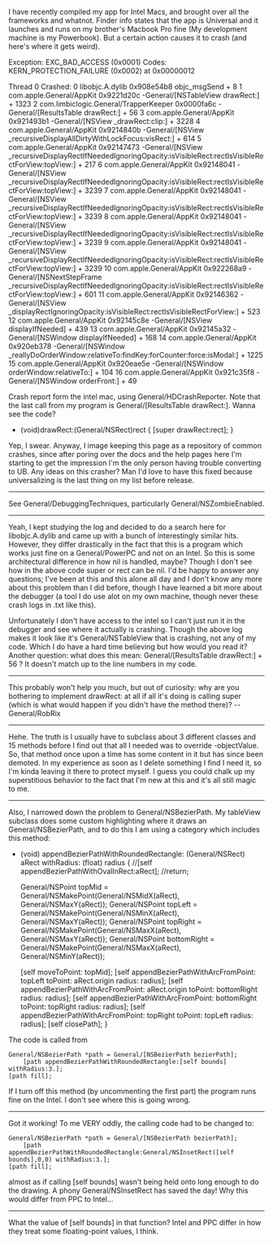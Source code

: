 I have recently compiled my app for Intel Macs, and brought over all the frameworks and whatnot.  Finder info states that the app is Universal and it launches and runs on my brother's Macbook Pro fine (My development machine is my Powerbook).  But a certain action causes it to crash (and here's where it gets weird).

    
Exception:  EXC_BAD_ACCESS (0x0001)
Codes:      KERN_PROTECTION_FAILURE (0x0002) at 0x00000012

Thread 0 Crashed:
0   libobjc.A.dylib               	0x908e54b8 objc_msgSend + 8
1   com.apple.General/AppKit              	0x9221d20c -General/[NSTableView drawRect:] + 1323
2   com.limbiclogic.General/TrapperKeeper 	0x0000fa6c -General/[ResultsTable drawRect:] + 56
3   com.apple.General/AppKit              	0x921493b1 -General/[NSView _drawRect:clip:] + 3228
4   com.apple.General/AppKit              	0x9214840b -General/[NSView _recursiveDisplayAllDirtyWithLockFocus:visRect:] + 614
5   com.apple.General/AppKit              	0x92147473 -General/[NSView _recursiveDisplayRectIfNeededIgnoringOpacity:isVisibleRect:rectIsVisibleRectForView:topView:] + 217
6   com.apple.General/AppKit              	0x92148041 -General/[NSView _recursiveDisplayRectIfNeededIgnoringOpacity:isVisibleRect:rectIsVisibleRectForView:topView:] + 3239
7   com.apple.General/AppKit              	0x92148041 -General/[NSView _recursiveDisplayRectIfNeededIgnoringOpacity:isVisibleRect:rectIsVisibleRectForView:topView:] + 3239
8   com.apple.General/AppKit              	0x92148041 -General/[NSView _recursiveDisplayRectIfNeededIgnoringOpacity:isVisibleRect:rectIsVisibleRectForView:topView:] + 3239
9   com.apple.General/AppKit              	0x92148041 -General/[NSView _recursiveDisplayRectIfNeededIgnoringOpacity:isVisibleRect:rectIsVisibleRectForView:topView:] + 3239
10  com.apple.General/AppKit              	0x922268a9 -General/[NSNextStepFrame _recursiveDisplayRectIfNeededIgnoringOpacity:isVisibleRect:rectIsVisibleRectForView:topView:] + 601
11  com.apple.General/AppKit              	0x92146362 -General/[NSView _displayRectIgnoringOpacity:isVisibleRect:rectIsVisibleRectForView:] + 523
12  com.apple.General/AppKit              	0x92145c8e -General/[NSView displayIfNeeded] + 439
13  com.apple.General/AppKit              	0x92145a32 -General/[NSWindow displayIfNeeded] + 168
14  com.apple.General/AppKit              	0x920eb378 -General/[NSWindow _reallyDoOrderWindow:relativeTo:findKey:forCounter:force:isModal:] + 1225
15  com.apple.General/AppKit              	0x920eae5e -General/[NSWindow orderWindow:relativeTo:] + 104
16  com.apple.General/AppKit              	0x921c35f8 -General/[NSWindow orderFront:] + 49


Crash report form the intel mac, using General/HDCrashReporter.  Note that the last call from my program is General/[ResultsTable drawRect:].  Wanna see the code?

    
- (void)drawRect:(General/NSRect)rect
{
	[super drawRect:rect];
}


Yep, I swear.  Anyway, I image keeping this page as a repository of common crashes, since after poring over the docs and the help pages here I'm starting to get the impression I'm the only person having trouble converting to UB.  Any ideas on this crasher?  Man I'd love to have this fixed because universalizing is the last thing on my list before release.

----
See General/DebuggingTechniques, particularly General/NSZombieEnabled.

----
Yeah, I kept studying the log and decided to do a search here for libobjc.A.dylib and came up with a bunch of interestingly similar hits.  However, they differ drastically in the fact that this is a program which works just fine on a General/PowerPC and not on an Intel.  So this is some architectural difference in how nil is handled, maybe?  Though I don't see how in the above code super or rect can be nil.  I'd be happy to answer any questions; I've been at this and this alone all day and I don't know any more about this problem than I did before, though I have learned a bit more about the debugger (a tool I do use alot on my own machine, though never these crash logs in .txt like this).

Unfortunately I don't have access to the intel so I can't just run it in the debugger and see where it actually is crashing.  Though the above log makes it look like it's General/NSTableView that is crashing, not any of my code.  Which I do have a hard time believing but how would you read it?  Another question: what does this mean: General/[ResultsTable drawRect:] + 56 ?  It doesn't match up to the line numbers in my code.

----

This probably won't help you much, but out of curiosity: why are you bothering to implement drawRect: at all if all it's doing is calling super (which is what would happen if you didn't have the method there)? -- General/RobRix

----

Hehe.  The truth is I usually have to subclass about 3 different classes and 15 methods before I find out that all I needed was to override -objectValue.  So, that method once upon a time has some content in it but has since been demoted.  In my experience as soon as I delete something I find I need it, so I'm kinda leaving it there to protect myself.  I guess you could chalk up my superstitious behavior to the fact that I'm new at this and it's all still magic to me.

----

Also, I narrowed down the problem to General/NSBezierPath.  My tableView subclass does some custom highlighting where it draws an General/NSBezierPath, and to do this I am using a category which includes this method:

    
- (void) appendBezierPathWithRoundedRectangle: (General/NSRect) aRect
                                   withRadius: (float) radius
{
	//[self appendBezierPathWithOvalInRect:aRect];
	//return;

	General/NSPoint topMid = General/NSMakePoint(General/NSMidX(aRect), General/NSMaxY(aRect));
	General/NSPoint topLeft = General/NSMakePoint(General/NSMinX(aRect), General/NSMaxY(aRect));
	General/NSPoint topRight = General/NSMakePoint(General/NSMaxX(aRect), General/NSMaxY(aRect));
	General/NSPoint bottomRight = General/NSMakePoint(General/NSMaxX(aRect), General/NSMinY(aRect));
	
	[self moveToPoint: topMid];
	[self appendBezierPathWithArcFromPoint: topLeft
						toPoint: aRect.origin
						radius: radius];
	[self appendBezierPathWithArcFromPoint: aRect.origin
						toPoint: bottomRight
						radius: radius];
	[self appendBezierPathWithArcFromPoint: bottomRight
						toPoint: topRight
						radius: radius];
	[self appendBezierPathWithArcFromPoint: topRight
						toPoint: topLeft
						radius: radius];
	[self closePath];
}


The code is called from

    
	General/NSBezierPath *path = General/[NSBezierPath bezierPath];
		[path appendBezierPathWithRoundedRectangle:[self bounds] withRadius:3.];
	[path fill];


If I turn off this method (by uncommenting the first part) the program runs fine on the Intel.  I don't see where this is going wrong.

----
Got it working!  To me VERY oddly, the calling code had to be changed to:

    
	General/NSBezierPath *path = General/[NSBezierPath bezierPath];
		[path appendBezierPathWithRoundedRectangle:General/NSInsetRect([self bounds],0,0) withRadius:3.];
	[path fill];


almost as if calling [self bounds] wasn't being held onto long enough to do the drawing.  A phony General/NSInsetRect has saved the day!  Why this would differ from PPC to Intel...

----

What the value of [self bounds] in that function? Intel and PPC differ in how they treat some floating-point values, I think.